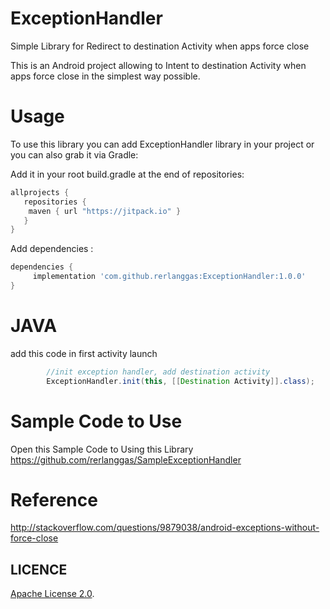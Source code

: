 # ExceptionHandler
Simple Library for Redirect to destination Activity when apps force close

This is an Android project allowing to Intent to destination Activity when apps force close in the simplest way possible.

# Usage
To use this library you can add ExceptionHandler library in your project or you can also grab it via Gradle:

Add it in your root build.gradle at the end of repositories:

```gradle
allprojects {
   repositories {
    maven { url "https://jitpack.io" }
   }
}
```

Add dependencies :
```gradle
dependencies {
     implementation 'com.github.rerlanggas:ExceptionHandler:1.0.0'
}
```
# JAVA
add this code in first activity launch
```java
        //init exception handler, add destination activity
        ExceptionHandler.init(this, [[Destination Activity]].class);
```
# Sample Code to Use
Open this Sample Code to Using this Library
https://github.com/rerlanggas/SampleExceptionHandler

# Reference
http://stackoverflow.com/questions/9879038/android-exceptions-without-force-close

LICENCE
-----
 [Apache License 2.0](http://www.apache.org/licenses/LICENSE-2.0).
